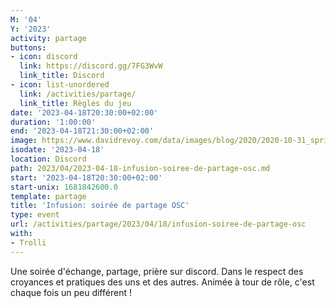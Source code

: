 ```yaml
---
M: '04'
Y: '2023'
activity: partage
buttons:
- icon: discord
  link: https://discord.gg/7FG3WvW
  link_title: Discord
- icon: list-unordered
  link: /activities/partage/
  link_title: Règles du jeu
date: '2023-04-18T20:30:00+02:00'
duration: '1:00:00'
end: '2023-04-18T21:30:00+02:00'
image: https://www.davidrevoy.com/data/images/blog/2020/2020-10-31_spritely_scene.jpg
isodate: '2023-04-18'
location: Discord
path: 2023/04/2023-04-18-infusion-soiree-de-partage-osc.md
start: '2023-04-18T20:30:00+02:00'
start-unix: 1681842600.0
template: partage
title: 'Infusion: soirée de partage OSC'
type: event
url: /activities/partage/2023/04/18/infusion-soiree-de-partage-osc
with:
- Trolli
---
```

Une soirée d&#39;échange, partage, prière sur discord. Dans le respect des croyances et pratiques des uns et des autres. Animée à tour de rôle, c&#39;est chaque fois un peu différent !
